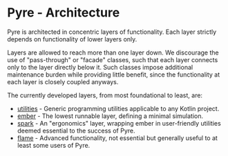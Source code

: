 # Pyre - Architecture

Pyre is architected in concentric layers of functionality.
Each layer strictly depends on functionality of lower layers only.

Layers are allowed to reach more than one layer down.
We discourage the use of "pass-through" or "facade" classes, such that each layer connects only to the layer directly below it.
Such classes impose additional maintenance burden while providing little benefit, since the functionality at each layer is closely coupled anyways.

The currently developed layers, from most foundational to least, are:
- [utilities](utilities/README.md) - Generic programming utilities applicable to any Kotlin project.
- [ember](ember/README.md) - The lowest runnable layer, defining a minimal simulation.
- [spark](spark/README.md) - An "ergonomics" layer, wrapping ember in user-friendly utilities deemed essential to the success of Pyre.
- [flame](flame/README.md) - Advanced functionality, not essential but generally useful to at least some users of Pyre.

